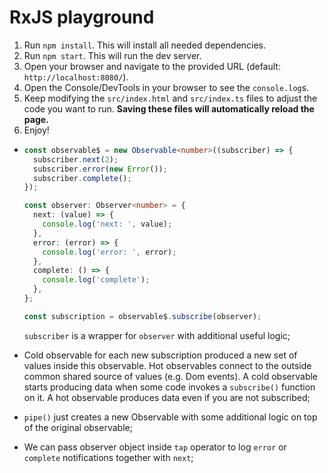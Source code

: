 # RxJS playground

1. Run `npm install`. This will install all needed dependencies.
2. Run `npm start`. This will run the dev server.
3. Open your browser and navigate to the provided URL (default: `http://localhost:8080/`).
4. Open the Console/DevTools in your browser to see the `console.log`s.
5. Keep modifying the `src/index.html` and `src/index.ts` files to adjust the code you want to run. **Saving these files will automatically reload the page.**
6. Enjoy!

- ```ts
  const observable$ = new Observable<number>((subscriber) => {
    subscriber.next(2);
    subscriber.error(new Error());
    subscriber.complete();
  });

  const observer: Observer<number> = {
    next: (value) => {
      console.log('next: ', value);
    },
    error: (error) => {
      console.log('error: ', error);
    },
    complete: () => {
      console.log('complete');
    },
  };

  const subscription = observable$.subscribe(observer);
  ```

  `subscriber` is a wrapper for `observer` with additional useful logic;

- Cold observable for each new subscription produced a new set of values inside this observable.
  Hot observables connect to the outside common shared source of values (e.g. Dom events).
  A cold observable starts producing data when some code invokes a `subscribe()` function on it.
  A hot observable produces data even if you are not subscribed;
- `pipe()` just creates a new Observable with some additional logic on top of the original
  observable;
- We can pass observer object inside `tap` operator to log `error` or `complete` notifications together
  with `next`;
